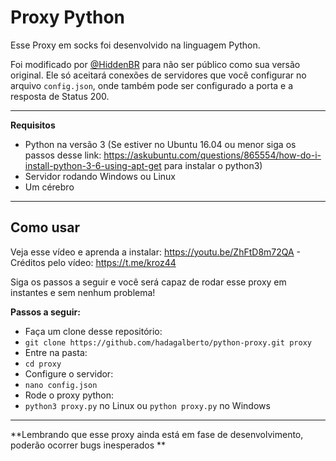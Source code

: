 Proxy Python
===================


Esse Proxy em socks foi desenvolvido na linguagem Python. 

Foi modificado por [@HiddenBR](https://t.me/HiddenBR "@HiddenBR") para não ser público como sua versão original. Ele só aceitará conexões de servidores que você configurar no arquivo ``config.json``, onde também pode ser configurado a porta e a resposta de Status 200. 

----------
**Requisitos**

- Python na versão 3 (Se estiver no Ubuntu 16.04 ou menor siga os passos desse link: https://askubuntu.com/questions/865554/how-do-i-install-python-3-6-using-apt-get para instalar o python3)
- Servidor rodando Windows ou Linux
- Um cérebro
-------------

**Como usar**
-------------

Veja esse vídeo e aprenda a instalar: https://youtu.be/ZhFtD8m72QA - Créditos pelo vídeo: https://t.me/kroz44



Siga os passos a seguir e você será capaz de rodar esse proxy em instantes e sem nenhum problema!

**Passos a seguir:**

- Faça um clone desse repositório:
- `git clone https://github.com/hadagalberto/python-proxy.git proxy`
- Entre na pasta:
- `cd proxy`
- Configure o servidor:
- `nano config.json`
- Rode o proxy python:
- `python3 proxy.py` no Linux ou `python proxy.py` no Windows

--------

**Lembrando que esse proxy ainda está em fase de desenvolvimento, poderão ocorrer bugs inesperados **
